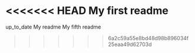 <<<<<<< HEAD
My first readme
=======
up_to_date
My readme 
My fifth readme
>>>>>>> 6a2c59a55e8bd48d98b896034f25eaa49d62703d
